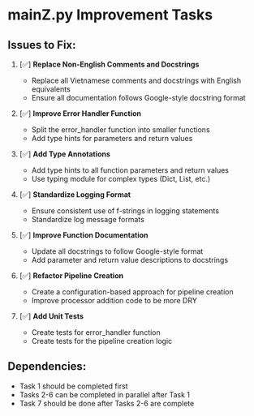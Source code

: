 # mainZ.py Improvement Tasks

## Issues to Fix:

1. [✅] **Replace Non-English Comments and Docstrings**
   - Replace all Vietnamese comments and docstrings with English equivalents
   - Ensure all documentation follows Google-style docstring format

2. [✅] **Improve Error Handler Function**
   - Split the error_handler function into smaller functions
   - Add type hints for parameters and return values

3. [✅] **Add Type Annotations**
   - Add type hints to all function parameters and return values
   - Use typing module for complex types (Dict, List, etc.)

4. [✅] **Standardize Logging Format**
   - Ensure consistent use of f-strings in logging statements
   - Standardize log message formats

5. [✅] **Improve Function Documentation**
   - Update all docstrings to follow Google-style format
   - Add parameter and return value descriptions to docstrings

6. [✅] **Refactor Pipeline Creation**
   - Create a configuration-based approach for pipeline creation
   - Improve processor addition code to be more DRY

7. [✅] **Add Unit Tests**
   - Create tests for error_handler function
   - Create tests for the pipeline creation logic

## Dependencies:
- Task 1 should be completed first
- Tasks 2-6 can be completed in parallel after Task 1
- Task 7 should be done after Tasks 2-6 are complete 